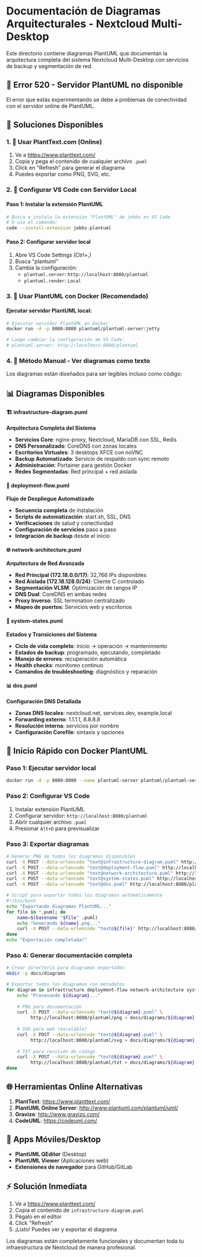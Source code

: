 # Documentación de Diagramas Arquitecturales - Nextcloud Multi-Desktop

Este directorio contiene diagramas PlantUML que documentan la arquitectura completa del sistema Nextcloud Multi-Desktop con servicios de backup y segmentación de red.

## 🚨 Error 520 - Servidor PlantUML no disponible

El error que estás experimentando se debe a problemas de conectividad con el servidor online de PlantUML.

## 🔧 Soluciones Disponibles

### 1. 📱 **Usar PlantText.com (Online)**
1. Ve a https://www.planttext.com/
2. Copia y pega el contenido de cualquier archivo `.puml`
3. Click en "Refresh" para generar el diagrama
4. Puedes exportar como PNG, SVG, etc.

### 2. 🔌 **Configurar VS Code con Servidor Local**

#### Paso 1: Instalar la extensión PlantUML
```bash
# Busca e instala la extensión "PlantUML" de jebbs en VS Code
# O usa el comando:
code --install-extension jebbs.plantuml
```

#### Paso 2: Configurar servidor local
1. Abre VS Code Settings (Ctrl+,)
2. Busca "plantuml"
3. Cambia la configuración:
   - `plantuml.server`: `http://localhost:8080/plantuml`
   - `plantuml.render`: `Local`

### 3. 🐳 **Usar PlantUML con Docker (Recomendado)**

#### Ejecutar servidor PlantUML local:
```bash
# Ejecutar servidor PlantUML en Docker
docker run -d -p 8080:8080 plantuml/plantuml-server:jetty

# Luego cambiar la configuración de VS Code:
# plantuml.server: http://localhost:8080/plantuml
```

### 4. 📝 **Método Manual - Ver diagramas como texto**

Los diagramas están diseñados para ser legibles incluso como código:

## 📊 **Diagramas Disponibles**

#### 🏗️ infrastructure-diagram.puml
**Arquitectura Completa del Sistema**
- **Servicios Core**: nginx-proxy, Nextcloud, MariaDB con SSL, Redis
- **DNS Personalizado**: CoreDNS con zonas locales
- **Escritorios Virtuales**: 3 desktops XFCE con noVNC
- **Backup Automatizado**: Servicio de respaldo con sync remoto
- **Administración**: Portainer para gestión Docker
- **Redes Segmentadas**: Red principal + red aislada

#### 🚀 deployment-flow.puml  
**Flujo de Despliegue Automatizado**
- **Secuencia completa** de instalación
- **Scripts de automatización**: start.sh, SSL, DNS
- **Verificaciones** de salud y conectividad
- **Configuración de servicios** paso a paso
- **Integración de backup** desde el inicio

#### 🌐 network-architecture.puml
**Arquitectura de Red Avanzada**
- **Red Principal (172.18.0.0/17)**: 32,766 IPs disponibles
- **Red Aislada (172.18.128.0/24)**: Cliente C controlado
- **Segmentación VLSM**: Optimización de rangos IP
- **DNS Dual**: CoreDNS en ambas redes
- **Proxy Inverso**: SSL termination centralizado
- **Mapeo de puertos**: Servicios web y escritorios

#### 🔄 system-states.puml
**Estados y Transiciones del Sistema**
- **Ciclo de vida completo**: inicio → operación → mantenimiento
- **Estados de backup**: programado, ejecutando, completado
- **Manejo de errores**: recuperación automática
- **Health checks**: monitoreo continuo
- **Comandos de troubleshooting**: diagnóstico y reparación

#### 📊 dns.puml
**Configuración DNS Detallada**
- **Zonas DNS locales**: nextcloud.net, services.dev, example.local
- **Forwarding externo**: 1.1.1.1, 8.8.8.8
- **Resolución interna**: servicios por nombre
- **Configuración Corefile**: sintaxis y opciones

## 🚀 **Inicio Rápido con Docker PlantUML**

### Paso 1: Ejecutar servidor local
```bash
docker run -d -p 8080:8080 --name plantuml-server plantuml/plantuml-server:jetty
```

### Paso 2: Configurar VS Code
1. Instalar extensión PlantUML
2. Configurar servidor: `http://localhost:8080/plantuml`
3. Abrir cualquier archivo `.puml`
4. Presionar `Alt+D` para previsualizar

### Paso 3: Exportar diagramas
```bash
# Generar PNG de todos los diagramas disponibles
curl -X POST --data-urlencode "text@infrastructure-diagram.puml" http://localhost:8080/plantuml/png > infrastructure.png
curl -X POST --data-urlencode "text@deployment-flow.puml" http://localhost:8080/plantuml/png > deployment.png
curl -X POST --data-urlencode "text@network-architecture.puml" http://localhost:8080/plantuml/png > network.png
curl -X POST --data-urlencode "text@system-states.puml" http://localhost:8080/plantuml/png > states.png
curl -X POST --data-urlencode "text@dns.puml" http://localhost:8080/plantuml/png > dns.png

# Script para exportar todos los diagramas automáticamente
#!/bin/bash
echo "Exportando diagramas PlantUML..."
for file in *.puml; do
    name=$(basename "$file" .puml)
    echo "Generando ${name}.png..."
    curl -X POST --data-urlencode "text@${file}" http://localhost:8080/plantuml/png > "${name}.png"
done
echo "Exportación completada!"
```

### Paso 4: Generar documentación completa
```bash
# Crear directorio para diagramas exportados
mkdir -p docs/diagrams

# Exportar todos los diagramas con metadatos
for diagram in infrastructure deployment-flow network-architecture system-states dns; do
    echo "Procesando ${diagram}..."
    
    # PNG para documentación
    curl -X POST --data-urlencode "text@${diagram}.puml" \
         http://localhost:8080/plantuml/png > docs/diagrams/${diagram}.png
    
    # SVG para web (escalable)
    curl -X POST --data-urlencode "text@${diagram}.puml" \
         http://localhost:8080/plantuml/svg > docs/diagrams/${diagram}.svg
    
    # TXT para revisión de código
    curl -X POST --data-urlencode "text@${diagram}.puml" \
         http://localhost:8080/plantuml/txt > docs/diagrams/${diagram}.txt
done
```

## 🌐 **Herramientas Online Alternativas**

1. **PlantText**: https://www.planttext.com/
2. **PlantUML Online Server**: http://www.plantuml.com/plantuml/uml/
3. **Gravizo**: http://www.gravizo.com/
4. **CodeUML**: https://codeuml.com/

## 📱 **Apps Móviles/Desktop**

- **PlantUML QEditor** (Desktop)
- **PlantUML Viewer** (Aplicaciones web)
- **Extensiones de navegador** para GitHub/GitLab

## ⚡ **Solución Inmediata**

1. Ve a https://www.planttext.com/
2. Copia el contenido de `infrastructure-diagram.puml`
3. Pégalo en el editor
4. Click "Refresh"
5. ¡Listo! Puedes ver y exportar el diagrama

Los diagramas están completamente funcionales y documentan toda tu infraestructura de Nextcloud de manera profesional.